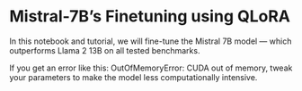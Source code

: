 # Mistral-7B’s Finetuning using QLoRA

In this notebook and tutorial, we will fine-tune the Mistral 7B model — which outperforms Llama 2 13B on all tested benchmarks.         

If you get an error like this: OutOfMemoryError: CUDA out of memory, tweak your parameters to make the model less computationally intensive.
